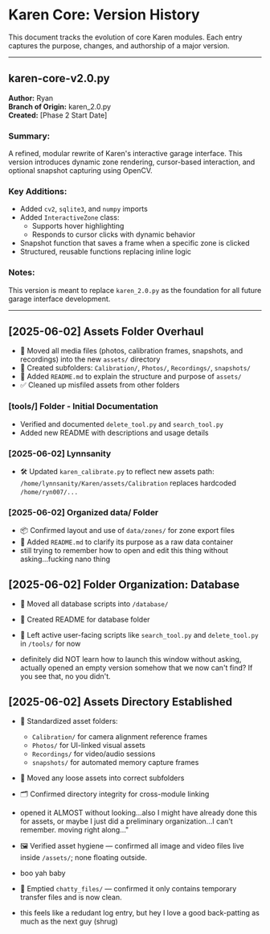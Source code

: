 # Karen Core: Version History

This document tracks the evolution of core Karen modules. Each entry captures the purpose, changes, and authorship of a major version.

---

## karen-core-v2.0.py

**Author:** Ryan  
**Branch of Origin:** karen_2.0.py  
**Created:** [Phase 2 Start Date]

### Summary:
A refined, modular rewrite of Karen's interactive garage interface. This version introduces dynamic zone rendering, cursor-based interaction, and optional snapshot capturing using OpenCV.

### Key Additions:
- Added `cv2`, `sqlite3`, and `numpy` imports
- Added `InteractiveZone` class:
  - Supports hover highlighting
  - Responds to cursor clicks with dynamic behavior
- Snapshot function that saves a frame when a specific zone is clicked
- Structured, reusable functions replacing inline logic

### Notes:
This version is meant to replace `karen_2.0.py` as the foundation for all future garage interface development.


---

## [2025-06-02] Assets Folder Overhaul

- 🎨 Moved all media files (photos, calibration frames, snapshots, and recordings) into the new `assets/` directory
- 🧭 Created subfolders: `Calibration/`, `Photos/`, `Recordings/`, `snapshots/`
- 🪪 Added `README.md` to explain the structure and purpose of `assets/`
- ✅ Cleaned up misfiled assets from other folders


### [tools/] Folder - Initial Documentation

- Verified and documented `delete_tool.py` and `search_tool.py`
- Added new README with descriptions and usage details


### [2025-06-02] Lynnsanity
- 🛠 Updated `karen_calibrate.py` to reflect new assets path:
  `/home/lynnsanity/Karen/assets/Calibration` replaces hardcoded `/home/ryn007/...`


### [2025-06-02] Organized data/ Folder

- 📦 Confirmed layout and use of `data/zones/` for zone export files
- 🧾 Added `README.md` to clarify its purpose as a raw data container
 - still trying to remember how to open and edit this thing without asking...fucking nano thing

## [2025-06-02] Folder Organization: Database

- 🧰 Moved all database scripts into `/database/`
- 🧾 Created README for database folder
- 🧠 Left active user-facing scripts like `search_tool.py` and `delete_tool.py` in `/tools/` for now

 - definitely did NOT learn how to launch this window without asking, actually opened an empty version somehow that we now can't find? If you see that, no you didn't. 


## [2025-06-02] Assets Directory Established

- 🧰 Standardized asset folders:
  - `Calibration/` for camera alignment reference frames
  - `Photos/` for UI-linked visual assets
  - `Recordings/` for video/audio sessions
  - `snapshots/` for automated memory capture frames
- 🧼 Moved any loose assets into correct subfolders
- 🗂️ Confirmed directory integrity for cross-module linking
- opened it ALMOST without looking...also I might have already done this for assets, or maybe I just did a preliminary organization...I can't remember. moving right along..."


- 🖼️ Verified asset hygiene — confirmed all image and video files live inside `/assets/`; none floating outside.
- boo yah baby

- 🧹 Emptied `chatty_files/` — confirmed it only contains temporary transfer files and is now clean.
- this feels like a redudant log entry, but hey I love a good back-patting as much as the next guy (shrug)
